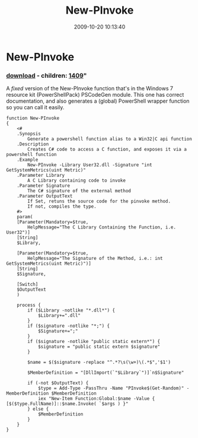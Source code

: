 ﻿---
pid:            1408
parent:         0
children:       1409
poster:         Joel Bennett
title:          New-PInvoke
date:           2009-10-20 10:13:40
format:         posh
---

# New-PInvoke

### [download](1408.ps1) - children: [1409](1409.md)"

A *fixed* version of the New-PInvoke function that's in the Windows 7 resource kit (PowerShellPack) PSCodeGen module.  This one has correct documentation, and also generates a (global) PowerShell wrapper function so you can call it easily.

```posh
function New-PInvoke
{
    <#
    .Synopsis
        Generate a powershell function alias to a Win32|C api function
    .Description
        Creates C# code to access a C function, and exposes it via a powershell function
    .Example
        New-PInvoke -Library User32.dll -Signature "int GetSystemMetrics(uint Metric)"
    .Parameter Library
        A C Library containing code to invoke
    .Parameter Signature
        The C# signature of the external method
    .Parameter OutputText
        If Set, retuns the source code for the pinvoke method.
        If not, compiles the type. 
    #>
    param(
    [Parameter(Mandatory=$true, 
        HelpMessage="The C Library Containing the Function, i.e. User32")]
    [String]
    $Library,
    
    [Parameter(Mandatory=$true,
        HelpMessage="The Signature of the Method, i.e.: int GetSystemMetrics(uint Metric)")]
    [String]
    $Signature,
    
    [Switch]
    $OutputText
    )
    
    process {
        if ($Library -notlike "*.dll*") {
            $Library+=".dll"
        }
        if ($signature -notlike "*;") {
            $Signature+=";"
        }
        if ($signature -notlike "public static extern*") {
            $signature = "public static extern $signature"
        }
        
        $name = $($signature -replace "^.*?\s(\w+)\(.*$",'$1')
        
        $MemberDefinition = "[DllImport(`"$Library`")]`n$Signature"
        
        if (-not $OutputText) {
            $type = Add-Type -PassThru -Name "PInvoke$(Get-Random)" -MemberDefinition $MemberDefinition
            iex "New-Item Function:Global:$name -Value { [$($type.FullName)]::$name.Invoke( `$args ) }"
        } else {
            $MemberDefinition
        }
    }
}
```
